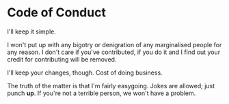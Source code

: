 # Code of Conduct

I'll keep it simple.

I won't put up with any bigotry or denigration of any marginalised people for any reason. I don't care if you've contributed, if you do it and I find out your credit for contributing will be removed.

I'll keep your changes, though. Cost of doing business.

The truth of the matter is that I'm fairly easygoing. Jokes are allowed; just punch **up**. If you're not a terrible person, we won't have a problem.
